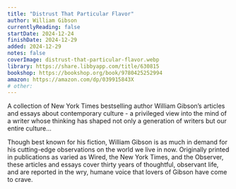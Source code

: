 ```yaml
---
title: "Distrust That Particular Flavor"
author: William Gibson
currentlyReading: false
startDate: 2024-12-24
finishDate: 2024-12-29
added: 2024-12-29
notes: false
coverImage: distrust-that-particular-flavor.webp
library: https://share.libbyapp.com/title/630815
bookshop: https://bookshop.org/book/9780425252994
amazon: https://amazon.com/dp/039915843X
# other: 
---
```


A collection of New York Times bestselling author William Gibson’s articles and essays about contemporary culture - a privileged view into the mind of a writer whose thinking has shaped not only a generation of writers but our entire culture…    

Though best known for his fiction, William Gibson is as much in demand for his cutting-edge observations on the world we live in now. Originally printed in publications as varied as Wired, the New York Times, and the Observer, these articles and essays cover thirty years of thoughtful, observant life, and are reported in the wry, humane voice that lovers of Gibson have come to crave.  